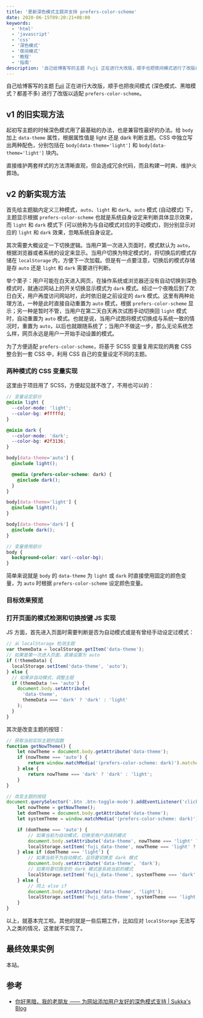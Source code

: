 ```yaml
---
title: '更新深色模式主题并支持 prefers-color-scheme'
date: 2020-06-15T09:20:21+08:00
keywords:
  - 'html'
  - 'javascript'
  - 'css'
  - '深色模式'
  - '夜间模式'
  - '教程'
  - '指南'
description: '自己给博客写的主题 Fuji 正在进行大改版，顺手也把夜间模式进行了改版以适配 prefers-color-scheme。'
---
```


自己给博客写的主题 [Fuji](https://github.com/dsrkafuu/hugo-theme-fuji) 正在进行大改版，顺手也把夜间模式 (深色模式、黑暗模式？都差不多) 进行了改版以适配 `prefers-color-scheme`。

## v1 的旧实现方法

起初写主题的时候深色模式用了最基础的办法，也是兼容性最好的办法。给 `body` 加上 `data-theme` 属性，根据属性值是 light 还是 dark 判断主题。CSS 中独立写出两种配色，分别包括在 `body[data-theme='light']` 和 `body[data-theme='light']` 块内。

直接维护两套样式的方法清晰直观，但会造成冗余代码，而且构建一时爽、维护火葬场。

<!--more-->

## v2 的新实现方法

首先给主题脑内定义三种模式，`auto`、`light` 和 `dark`。`auto` 模式 (自动模式) 下，主题显示根据 `prefers-color-scheme` 也就是系统自身设定来判断具体显示效果，而 `light` 和 `dark` 模式下 (可以统称为与自动模式对应的手动模式)，则分别显示对应的 `light` 和 `dark` 效果，忽略系统自身设定。

其次需要大概设定一下切换逻辑。当用户第一次进入页面时，模式默认为 `auto`，根据浏览器或者系统的设定来显示。当用户切换为特定模式时，将切换后的模式存储在 `localStorage` 内，方便下一次加载。但是有一点要注意，切换后的模式存储是存 `auto` 还是 `light` 和 `dark` 需要进行判断。

举个栗子：用户可能在白天进入网页，在操作系统或浏览器还没有自动切换到深色模式时，就通过网站上的开关切换显示模式为 `dark` 模式。经过一个夜晚后到了次日白天，用户再度访问网站时，此时依旧是之前设定的 `dark` 模式。这里有两种处理方法，一种是此时直接自动重置为 `auto` 模式，根据 `prefers-color-scheme` 显示；另一种是暂时不管，当用户在第二天白天再次试图手动切换回 `light` 模式时，自动重置为 `auto` 模式。也就是说，当用户试图将模式切换成与系统一致的情况时，重置为 `auto`，以后也就跟随系统了；当用户不做这一步，那么无论系统怎么样，网页永远是用户一开始手动设置的模式。

为了方便适配 `prefers-color-scheme`，将基于 SCSS 变量复用实现的两套 CSS 整合到一套 CSS 中，利用 CSS 自己的变量设定不同的主题。

### 两种模式的 CSS 变量实现

这里由于项目用了 SCSS，方便起见就不改了，不用也可以的：

```scss
// 变量设定部分
@mixin light {
  --color-mode: 'light';
  --color-bg: #fffffd;
}

@mixin dark {
  --color-mode: 'dark';
  --color-bg: #2f3136;
}

body[data-theme='auto'] {
  @include light();

  @media (prefers-color-scheme: dark) {
    @include dark();
  }
}

body[data-theme='light'] {
  @include light();
}

body[data-theme='dark'] {
  @include dark();
}

// 变量使用部分
body {
  background-color: var(--color-bg);
}
```

简单来说就是 `body` 的 `data-theme` 为 `light` 或 `dark` 时直接使用固定的颜色变量，为 `auto` 时根据 `prefers-color-scheme` 设定颜色变量。

### 目标效果预览

### 打开页面的模式检测和切换按键 JS 实现

JS 方面，首先进入页面时需要判断是否为自动模式或是有曾经手动设定过模式：

```js
// 从 localStorage 检测主题
var themeData = localStorage.getItem('data-theme');
// 如果是第一次进入页面，直接设置为 auto
if (!themeData) {
  localStorage.setItem('data-theme', 'auto');
} else {
  // 如果非自动模式，调整主题
  if (themeData !== 'auto') {
    document.body.setAttribute(
      'data-theme',
      themeData === 'dark' ? 'dark' : 'light'
    );
  }
}
```

其次是改变主题的按钮：

```js
// 获取当前实际主题的函数
function getNowTheme() {
    let nowTheme = document.body.getAttribute('data-theme');
    if (nowTheme === 'auto') {
        return window.matchMedia('(prefers-color-scheme: dark)').matches ? 'dark' : 'light';
    } else {
        return nowTheme === 'dark' ? 'dark' : 'light';
    }
}

// 改变主题的按钮
document.querySelector('.btn .btn-toggle-mode').addEventListener('click', () => {
    let nowTheme = getNowTheme();
    let domTheme = document.body.getAttribute('data-theme');
    let systemTheme = window.matchMedia('(prefers-color-scheme: dark)').matches ? 'dark' : 'light';

    if (domTheme === 'auto') {
        // 如果当前为自动模式，切换至用户选择的模式
        document.body.setAttribute('data-theme', nowTheme === 'light' ? 'dark' : 'light');
        localStorage.setItem('fuji_data-theme', nowTheme === 'light' ? 'dark' : 'light');
    } else if (domTheme === 'light') {
        // 如果当前不为自动模式，且将要切换至 dark 模式
        document.body.setAttribute('data-theme', 'dark');
        // 如果将要切换至的 dark 模式是系统当前的模式
        localStorage.setItem('fuji_data-theme', systemTheme === 'dark' ? 'auto' : 'dark');
    } else {
        // 同上 else if
        document.body.setAttribute('data-theme', 'light');
        localStorage.setItem('fuji_data-theme', systemTheme === 'light' ? 'auto' : 'light');
    }
}
```

以上，就基本完工啦。其他的就是一些后期工作，比如应对 `localStorage` 无法写入之类的情况，这里就不实现了。

## 最终效果实例

本站。

## 参考

- [你好黑暗，我的老朋友 —— 为网站添加用户友好的深色模式支持 | Sukka's Blog](https://blog.skk.moe/post/hello-darkmode-my-old-friend/)
